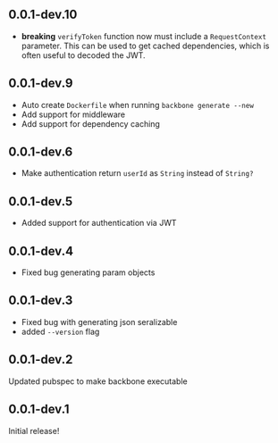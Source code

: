 ## 0.0.1-dev.10

- **breaking** `verifyToken` function now must include a `RequestContext` parameter. This can be used to get cached dependencies, which is often useful to decoded the JWT.

## 0.0.1-dev.9

- Auto create `Dockerfile` when running `backbone generate --new`
- Add support for middleware
- Add support for dependency caching

## 0.0.1-dev.6

- Make authentication return `userId` as `String` instead of `String?`

## 0.0.1-dev.5

- Added support for authentication via JWT

## 0.0.1-dev.4

- Fixed bug generating param objects

## 0.0.1-dev.3

- Fixed bug with generating json seralizable
- added `--version` flag

## 0.0.1-dev.2

Updated pubspec to make backbone executable

## 0.0.1-dev.1

Initial release!
